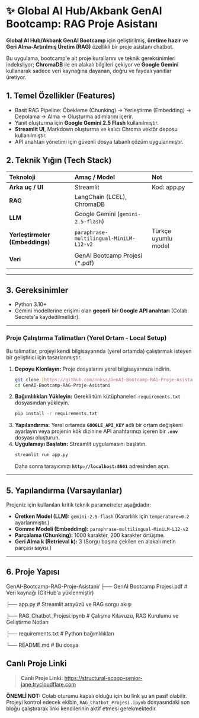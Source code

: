 # ✨ Global AI Hub/Akbank GenAI Bootcamp: RAG Proje Asistanı

**Global AI Hub/Akbank GenAI Bootcamp** için geliştirilmiş, **üretime hazır** ve **Geri Alma-Artırılmış Üretim (RAG)** özellikli bir proje asistanı chatbot.

Bu uygulama, bootcamp'e ait proje kurallarını ve teknik gereksinimleri indeksliyor; **ChromaDB** ile en alakalı bilgileri çekiyor ve **Google Gemini** kullanarak sadece veri kaynağına dayanan, doğru ve faydalı yanıtlar üretiyor.

## 1. Temel Özellikler (Features)

* Basit RAG Pipeline: Öbekleme (Chunking) → Yerleştirme (Embedding) → Depolama → Alma → Oluşturma adımlarını içerir.
* Yanıt oluşturma için **Google Gemini 2.5 Flash** kullanılmıştır.
* **Streamlit UI**, Markdown oluşturma ve kalıcı Chroma vektör deposu kullanılmıştır.
* API anahtarı yönetimi için güvenli dosya tabanlı çözüm uygulanmıştır.

## 2. Teknik Yığın (Tech Stack)

| Teknoloji | Amaç / Model | Not |
| :--- | :--- | :--- |
| **Arka uç / UI** | Streamlit | Kod: app.py |
| **RAG** | LangChain (LCEL), ChromaDB | |
| **LLM** | Google Gemini (`gemini-2.5-flash`) | |
| **Yerleştirmeler (Embeddings)** | `paraphrase-multilingual-MiniLM-L12-v2` | Türkçe uyumlu model |
| **Veri** | GenAI Bootcamp Projesi (*.pdf) | |

---

## 3. Gereksinimler

* Python 3.10+
* Gemini modellerine erişimi olan **geçerli bir Google API anahtarı** (Colab Secrets'a kaydedilmelidir).

---

### Proje Çalıştırma Talimatları (Yerel Ortam - Local Setup)

Bu talimatlar, projeyi kendi bilgisayarında (yerel ortamda) çalıştırmak isteyen bir geliştirici için tasarlanmıştır.

1.  **Depoyu Klonlayın:** Proje dosyalarını yerel bilgisayarınıza indirin.
    ```bash
    git clone [https://github.com/nnkss/GenAI-Bootcamp-RAG-Proje-Asistani.git](https://github.com/nnkss/GenAI-Bootcamp-RAG-Proje-Asistani.git)
    cd GenAI-Bootcamp-RAG-Proje-Asistani
    ```
2.  **Bağımlılıkları Yükleyin:** Gerekli tüm kütüphaneleri `requirements.txt` dosyasından yükleyin.
    ```bash
    pip install -r requirements.txt
    ```
3.  **Yapılandırma:** Yerel ortamda **`GOOGLE_API_KEY`** adlı bir ortam değişkeni ayarlayın veya projenin kök dizinine API anahtarınızı içeren bir **`.env`** dosyası oluşturun.
4.  **Uygulamayı Başlatın:** Streamlit uygulamasını başlatın.
    ```bash
    streamlit run app.py
    ```
    Daha sonra tarayıcınızı **`http://localhost:8501`** adresinden açın.

---

## 5. Yapılandırma (Varsayılanlar)

Projeniz için kullanılan kritik teknik parametreler aşağıdadır:

* **Üretken Model (LLM):** `gemini-2.5-flash` (Kararlılık için `temperature=0.2` ayarlanmıştır.)
* **Gömme Modeli (Embedding):** `paraphrase-multilingual-MiniLM-L12-v2`
* **Parçalama (Chunking):** 1000 karakter, 200 karakter örtüşme.
* **Geri Alma k (Retrieval k):** 3 (Sorgu başına çekilen en alakalı metin parçası sayısı.)

---

## 6. Proje Yapısı

GenAI-Bootcamp-RAG-Proje-Asistani/ 
├── GenAI Bootcamp Projesi.pdf # Veri kaynağı (GitHub'a yüklenmiştir) 

├── app.py # Streamlit arayüzü ve RAG sorgu akışı 

├── RAG_Chatbot_Projesi.ipynb # Çalışma Kılavuzu, RAG Kurulumu ve Geliştirme Notları

├── requirements.txt # Python bağımlılıkları 

└── README.md # Bu dosya

## Canlı Proje Linki

> **Canlı Proje Linki:**  https://structural-scoop-senior-jane.trycloudflare.com

**ÖNEMLİ NOT:** Colab oturumu kapalı olduğu için bu link şu an pasif olabilir. Projeyi kontrol edecek ekibin, `RAG_Chatbot_Projesi.ipynb` dosyasındaki son bloğu çalıştırarak linki kendilerinin aktif etmesi gerekmektedir.
